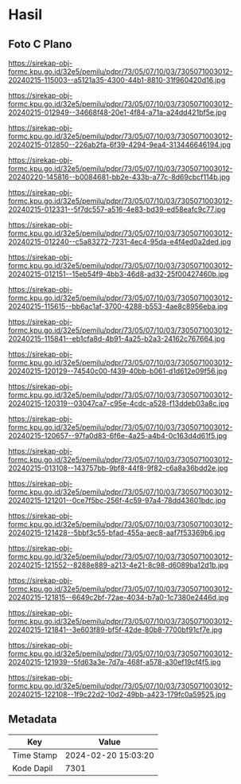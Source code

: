 # Hasil

## Foto C Plano

https://sirekap-obj-formc.kpu.go.id/32e5/pemilu/pdpr/73/05/07/10/03/7305071003012-20240215-115003--a5121a35-4300-44b1-8810-31f960420d16.jpg

https://sirekap-obj-formc.kpu.go.id/32e5/pemilu/pdpr/73/05/07/10/03/7305071003012-20240215-012949--34668f48-20e1-4f84-a71a-a24dd421bf5e.jpg

https://sirekap-obj-formc.kpu.go.id/32e5/pemilu/pdpr/73/05/07/10/03/7305071003012-20240215-012850--226ab2fa-6f39-4294-9ea4-313446646194.jpg

https://sirekap-obj-formc.kpu.go.id/32e5/pemilu/pdpr/73/05/07/10/03/7305071003012-20240220-145816--b0084681-bb2e-433b-a77c-8d69cbcf114b.jpg

https://sirekap-obj-formc.kpu.go.id/32e5/pemilu/pdpr/73/05/07/10/03/7305071003012-20240215-012331--5f7dc557-a516-4e83-bd39-ed58eafc9c77.jpg

https://sirekap-obj-formc.kpu.go.id/32e5/pemilu/pdpr/73/05/07/10/03/7305071003012-20240215-012240--c5a83272-7231-4ec4-95da-e4f4ed0a2ded.jpg

https://sirekap-obj-formc.kpu.go.id/32e5/pemilu/pdpr/73/05/07/10/03/7305071003012-20240215-012151--15eb54f9-4bb3-46d8-ad32-25f00427460b.jpg

https://sirekap-obj-formc.kpu.go.id/32e5/pemilu/pdpr/73/05/07/10/03/7305071003012-20240215-115615--bb6ac1af-3700-4288-b553-4ae8c8956eba.jpg

https://sirekap-obj-formc.kpu.go.id/32e5/pemilu/pdpr/73/05/07/10/03/7305071003012-20240215-115841--eb1cfa8d-4b91-4a25-b2a3-24162c767664.jpg

https://sirekap-obj-formc.kpu.go.id/32e5/pemilu/pdpr/73/05/07/10/03/7305071003012-20240215-120129--74540c00-f439-40bb-b061-d1d612e09f56.jpg

https://sirekap-obj-formc.kpu.go.id/32e5/pemilu/pdpr/73/05/07/10/03/7305071003012-20240215-120319--03047ca7-c95e-4cdc-a528-f13ddeb03a8c.jpg

https://sirekap-obj-formc.kpu.go.id/32e5/pemilu/pdpr/73/05/07/10/03/7305071003012-20240215-120657--97fa0d83-6f6e-4a25-a4b4-0c163d4d61f5.jpg

https://sirekap-obj-formc.kpu.go.id/32e5/pemilu/pdpr/73/05/07/10/03/7305071003012-20240215-013108--143757bb-9bf8-44f8-9f82-c6a8a36bdd2e.jpg

https://sirekap-obj-formc.kpu.go.id/32e5/pemilu/pdpr/73/05/07/10/03/7305071003012-20240215-121201--0ce7f5bc-256f-4c59-97a4-78dd43601bdc.jpg

https://sirekap-obj-formc.kpu.go.id/32e5/pemilu/pdpr/73/05/07/10/03/7305071003012-20240215-121428--5bbf3c55-bfad-455a-aec8-aaf7f53369b6.jpg

https://sirekap-obj-formc.kpu.go.id/32e5/pemilu/pdpr/73/05/07/10/03/7305071003012-20240215-121552--8288e889-a213-4e21-8c98-d6089ba12d1b.jpg

https://sirekap-obj-formc.kpu.go.id/32e5/pemilu/pdpr/73/05/07/10/03/7305071003012-20240215-121815--6649c2bf-72ae-4034-b7a0-1c7380e2446d.jpg

https://sirekap-obj-formc.kpu.go.id/32e5/pemilu/pdpr/73/05/07/10/03/7305071003012-20240215-121841--3e603f89-bf5f-42de-80b8-7700bf91cf7e.jpg

https://sirekap-obj-formc.kpu.go.id/32e5/pemilu/pdpr/73/05/07/10/03/7305071003012-20240215-121939--5fd63a3e-7d7a-468f-a578-a30ef19cf4f5.jpg

https://sirekap-obj-formc.kpu.go.id/32e5/pemilu/pdpr/73/05/07/10/03/7305071003012-20240215-122108--1f9c22d2-10d2-49bb-a423-179fc0a59525.jpg


## Metadata

| Key        | Value               |
| ---------- | ------------------- |
| Time Stamp | 2024-02-20 15:03:20 |
| Kode Dapil | 7301                |



